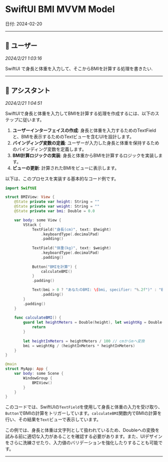 # SwiftUI BMI MVVM Model

日付: 2024-02-20

---

## 👤 ユーザー
*2024/2/21 1:03:16*

SwiftUI で身長と体重を入力して、そこからBMIを計算する処理を書きたい.

---

## 🤖 アシスタント
*2024/2/21 1:04:51*

SwiftUIで身長と体重を入力してBMIを計算する処理を作成するには、以下のステップに従います。

1. **ユーザーインターフェイスの作成**: 身長と体重を入力するためのTextFieldと、BMIを表示するためのTextビューを含むUIを設計します。
2. **バインディング変数の定義**: ユーザーが入力した身長と体重を保持するためのバインディング変数を定義します。
3. **BMI計算ロジックの実装**: 身長と体重からBMIを計算するロジックを実装します。
4. **ビューの更新**: 計算されたBMIをビューに表示します。

以下は、このプロセスを実装する基本的なコード例です。

```swift
import SwiftUI

struct BMIView: View {
    @State private var height: String = ""
    @State private var weight: String = ""
    @State private var bmi: Double = 0.0

    var body: some View {
        VStack {
            TextField("身長(cm)", text: $height)
                .keyboardType(.decimalPad)
                .padding()
            
            TextField("体重(kg)", text: $weight)
                .keyboardType(.decimalPad)
                .padding()
            
            Button("BMIを計算") {
                calculateBMI()
            }
            .padding()

            Text(bmi > 0 ? "あなたのBMI: \(bmi, specifier: "%.2f")" : "BMIを入力してください")
                .padding()
        }
        .padding()
    }
    
    func calculateBMI() {
        guard let heightMeters = Double(height), let weightKg = Double(weight) else {
            return
        }
        
        let heightInMeters = heightMeters / 100 // cmからmへ変換
        bmi = weightKg / (heightInMeters * heightInMeters)
    }
}

@main
struct MyApp: App {
    var body: some Scene {
        WindowGroup {
            BMIView()
        }
    }
}
```

このコードでは、SwiftUIの`TextField`を使用して身長と体重の入力を受け取り、`Button`でBMIの計算をトリガーしています。`calculateBMI`関数内でBMIの計算を行い、その結果を`Text`ビューで表示しています。

この例では、身長と体重は文字列として扱われているため、Doubleへの変換を試みる前に適切な入力があることを確認する必要があります。また、UIデザインをさらに洗練させたり、入力値のバリデーションを強化したりすることも可能です。

---
